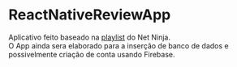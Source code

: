 # ReactNativeReviewApp
Aplicativo feito baseado na [playlist](https://www.youtube.com/playlist?list=PL4cUxeGkcC9ixPU-QkScoRBVxtPPzVjrQ) do Net Ninja.<br>
O App ainda sera elaborado para a inserção de banco de dados e possivelmente criação de conta usando Firebase.
